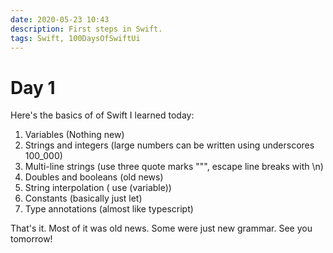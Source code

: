 ```yaml
---
date: 2020-05-23 10:43
description: First steps in Swift.
tags: Swift, 100DaysOfSwiftUi
---
```


# Day 1

Here's the basics of of Swift I learned today:

1. Variables (Nothing new)
2. Strings and integers (large numbers can be written using underscores 100_000)
3. Multi-line strings (use three quote marks """, escape line breaks with \n)
4. Doubles and booleans (old news)
5. String interpolation ( use \(variable))
6. Constants (basically just let)
7. Type annotations (almost like typescript)

That's it. Most of it was old news. Some were just new grammar. See you tomorrow!
